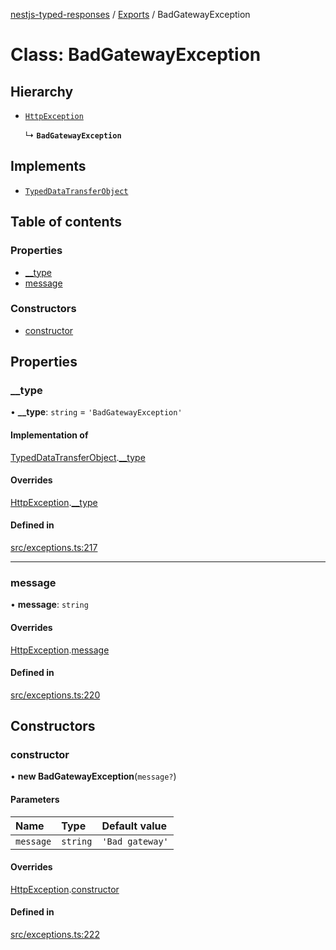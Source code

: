 [nestjs-typed-responses](../README.md) / [Exports](../modules.md) / BadGatewayException

# Class: BadGatewayException

## Hierarchy

- [`HttpException`](HttpException.md)

  ↳ **`BadGatewayException`**

## Implements

- [`TypedDataTransferObject`](../interfaces/TypedDataTransferObject.md)

## Table of contents

### Properties

- [\_\_type](BadGatewayException.md#__type)
- [message](BadGatewayException.md#message)

### Constructors

- [constructor](BadGatewayException.md#constructor)

## Properties

### \_\_type

• **\_\_type**: `string` = `'BadGatewayException'`

#### Implementation of

[TypedDataTransferObject](../interfaces/TypedDataTransferObject.md).[__type](../interfaces/TypedDataTransferObject.md#__type)

#### Overrides

[HttpException](HttpException.md).[__type](HttpException.md#__type)

#### Defined in

[src/exceptions.ts:217](https://github.com/igrek8/nestjs-typed-responses/blob/f215ea0/src/exceptions.ts#L217)

___

### message

• **message**: `string`

#### Overrides

[HttpException](HttpException.md).[message](HttpException.md#message)

#### Defined in

[src/exceptions.ts:220](https://github.com/igrek8/nestjs-typed-responses/blob/f215ea0/src/exceptions.ts#L220)

## Constructors

### constructor

• **new BadGatewayException**(`message?`)

#### Parameters

| Name | Type | Default value |
| :------ | :------ | :------ |
| `message` | `string` | `'Bad gateway'` |

#### Overrides

[HttpException](HttpException.md).[constructor](HttpException.md#constructor)

#### Defined in

[src/exceptions.ts:222](https://github.com/igrek8/nestjs-typed-responses/blob/f215ea0/src/exceptions.ts#L222)
